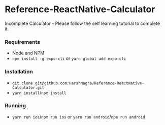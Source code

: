# Reference-ReactNative-Calculator
 Incomplete Calculator - Please follow the self learning tutorial to complete it. 
 
### Requirements
 - Node and NPM
 - `npm install -g expo-cli` or `yarn global add expo-cli`
 
### Installation

- `git clone git@github.com:HarshNagra/Reference-ReactNative-Calculator.git`
- `yarn install`/`npm install`

### Running

- `yarn run ios`/`npm run ios` or `yarn run android`/`npm run android`
